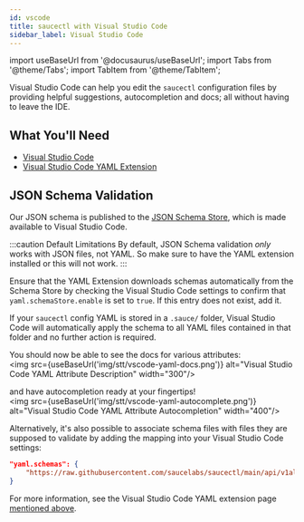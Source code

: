```yaml
---
id: vscode
title: saucectl with Visual Studio Code
sidebar_label: Visual Studio Code
---
```


import useBaseUrl from '@docusaurus/useBaseUrl';
import Tabs from '@theme/Tabs';
import TabItem from '@theme/TabItem';

Visual Studio Code can help you edit the `saucectl` configuration files by providing helpful suggestions, autocompletion and docs; all without having to leave the IDE.

## What You'll Need

- [Visual Studio Code](https://code.visualstudio.com/)
- [Visual Studio Code YAML Extension](https://marketplace.visualstudio.com/items?itemName=redhat.vscode-yaml)

## JSON Schema Validation

Our JSON schema is published to the [JSON Schema Store](https://www.schemastore.org/json/), which is made available to Visual Studio Code.

:::caution Default Limitations
By default, JSON Schema validation _only_ works with JSON files, not YAML. So make sure to have the YAML extension installed or this will not work.
:::

Ensure that the YAML Extension downloads schemas automatically from the Schema Store by
checking the Visual Studio Code settings to confirm that `yaml.schemaStore.enable` is set to `true`. If this entry does not exist, add it.

If your `saucectl` config YAML is stored in a `.sauce/` folder, Visual Studio Code will automatically apply the schema to all YAML files contained in that folder and no further action is required.

You should now be able to see the docs for various attributes:<br/><img src={useBaseUrl('img/stt/vscode-yaml-docs.png')} alt="Visual Studio Code YAML Attribute Description" width="300"/>

and have autocompletion ready at your fingertips!<br/><img src={useBaseUrl('img/stt/vscode-yaml-autocomplete.png')} alt="Visual Studio Code YAML Attribute Autocompletion" width="400"/>

Alternatively, it's also possible to associate schema files with files they are supposed to validate by adding the mapping into your Visual Studio Code settings:

```json
"yaml.schemas": {
    "https://raw.githubusercontent.com/saucelabs/saucectl/main/api/v1alpha/generated/saucectl.schema.json": "path/to/config.yml"
}
```

For more information, see the Visual Studio Code YAML extension page [mentioned above](#what-youll-need).
